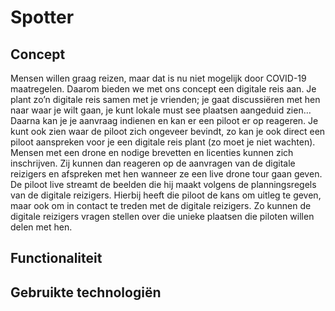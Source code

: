 # Spotter

## Concept
Mensen willen graag reizen, maar dat is nu niet mogelijk door COVID-19 maatregelen. Daarom bieden we met ons concept een digitale reis aan. Je plant zo’n digitale reis samen met je vrienden; je gaat discussiëren met hen naar waar je wilt gaan, je kunt lokale must see plaatsen aangeduid zien… Daarna kan je je aanvraag indienen en kan er een piloot er op reageren. Je kunt ook zien waar de piloot zich ongeveer bevindt, zo kan je ook direct een piloot aanspreken voor je een digitale reis plant (zo moet je niet wachten). 
Mensen met een drone en nodige brevetten en licenties kunnen zich inschrijven. Zij kunnen dan reageren op de aanvragen van de digitale reizigers en afspreken met hen wanneer ze een live drone tour gaan geven. 
De piloot live streamt de beelden die hij maakt volgens de planningsregels van de digitale reizigers. Hierbij heeft die piloot de kans om uitleg te geven, maar ook om in contact te treden met de digitale reizigers. Zo kunnen de digitale reizigers vragen stellen over die unieke plaatsen die piloten willen delen met hen.

## Functionaliteit

## Gebruikte technologiën

